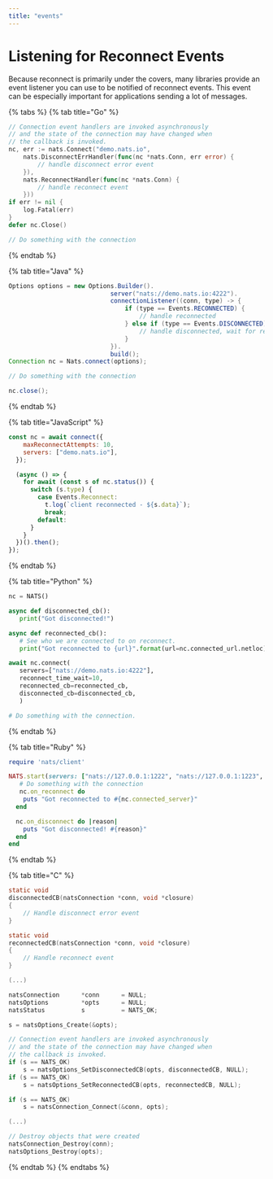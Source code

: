 ```yaml
---
title: "events"
---
```

# Listening for Reconnect Events

Because reconnect is primarily under the covers, many libraries provide an event listener you can use to be notified of reconnect events. This event can be especially important for applications sending a lot of messages.

{% tabs %}
{% tab title="Go" %}
```go
// Connection event handlers are invoked asynchronously
// and the state of the connection may have changed when
// the callback is invoked.
nc, err := nats.Connect("demo.nats.io",
    nats.DisconnectErrHandler(func(nc *nats.Conn, err error) {
        // handle disconnect error event
    }),
    nats.ReconnectHandler(func(nc *nats.Conn) {
        // handle reconnect event
    }))
if err != nil {
    log.Fatal(err)
}
defer nc.Close()

// Do something with the connection
```
{% endtab %}

{% tab title="Java" %}
```java
Options options = new Options.Builder().
                            server("nats://demo.nats.io:4222").
                            connectionListener((conn, type) -> {
                                if (type == Events.RECONNECTED) {
                                    // handle reconnected
                                } else if (type == Events.DISCONNECTED) {
                                    // handle disconnected, wait for reconnect
                                }
                            }).
                            build();
Connection nc = Nats.connect(options);

// Do something with the connection

nc.close();
```
{% endtab %}

{% tab title="JavaScript" %}
```javascript
const nc = await connect({
    maxReconnectAttempts: 10,
    servers: ["demo.nats.io"],
  });

  (async () => {
    for await (const s of nc.status()) {
      switch (s.type) {
        case Events.Reconnect:
          t.log(`client reconnected - ${s.data}`);
          break;
        default:
      }
    }
  })().then();
});
```
{% endtab %}

{% tab title="Python" %}
```python
nc = NATS()

async def disconnected_cb():
   print("Got disconnected!")

async def reconnected_cb():
   # See who we are connected to on reconnect.
   print("Got reconnected to {url}".format(url=nc.connected_url.netloc))

await nc.connect(
   servers=["nats://demo.nats.io:4222"],
   reconnect_time_wait=10,
   reconnected_cb=reconnected_cb,
   disconnected_cb=disconnected_cb,
   )

# Do something with the connection.
```
{% endtab %}

{% tab title="Ruby" %}
```ruby
require 'nats/client'

NATS.start(servers: ["nats://127.0.0.1:1222", "nats://127.0.0.1:1223", "nats://127.0.0.1:1224"]) do |nc|
   # Do something with the connection
   nc.on_reconnect do
    puts "Got reconnected to #{nc.connected_server}"
  end

  nc.on_disconnect do |reason|
    puts "Got disconnected! #{reason}"
  end
end
```
{% endtab %}

{% tab title="C" %}
```c
static void
disconnectedCB(natsConnection *conn, void *closure)
{
    // Handle disconnect error event
}

static void
reconnectedCB(natsConnection *conn, void *closure)
{
    // Handle reconnect event
}

(...)

natsConnection      *conn      = NULL;
natsOptions         *opts      = NULL;
natsStatus          s          = NATS_OK;

s = natsOptions_Create(&opts);

// Connection event handlers are invoked asynchronously
// and the state of the connection may have changed when
// the callback is invoked.
if (s == NATS_OK)
    s = natsOptions_SetDisconnectedCB(opts, disconnectedCB, NULL);
if (s == NATS_OK)
    s = natsOptions_SetReconnectedCB(opts, reconnectedCB, NULL);

if (s == NATS_OK)
    s = natsConnection_Connect(&conn, opts);

(...)

// Destroy objects that were created
natsConnection_Destroy(conn);
natsOptions_Destroy(opts);
```
{% endtab %}
{% endtabs %}

